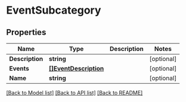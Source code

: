 # EventSubcategory

## Properties

Name | Type | Description | Notes
------------ | ------------- | ------------- | -------------
**Description** | **string** |  | [optional] 
**Events** | [**[]EventDescription**](EventDescription.md) |  | [optional] 
**Name** | **string** |  | [optional] 

[[Back to Model list]](../README.md#documentation-for-models) [[Back to API list]](../README.md#documentation-for-api-endpoints) [[Back to README]](../README.md)



